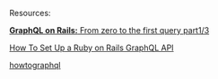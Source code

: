 Resources:

[**GraphQL on Rails:** From zero to the first query part1/3](https://evilmartians.com/chronicles/graphql-on-rails-1-from-zero-to-the-first-query)

[How To Set Up a Ruby on Rails GraphQL API](https://www.digitalocean.com/community/tutorials/how-to-set-up-a-ruby-on-rails-graphql-api)

[howtographql](https://www.howtographql.com/basics/0-introduction/)
